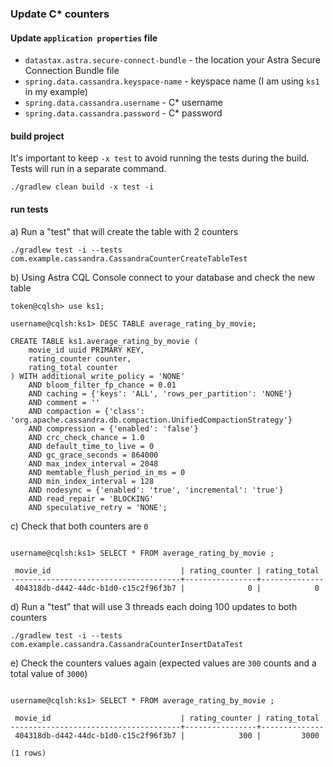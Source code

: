 ### Update C* counters

#### Update `application properties` file

- `datastax.astra.secure-connect-bundle` - the location your Astra Secure Connection Bundle file 
- `spring.data.cassandra.keyspace-name` - keyspace name (I am using `ks1` in my example)
- `spring.data.cassandra.username` - C* username
- `spring.data.cassandra.password` - C* password


#### build project
It's important to keep `-x test` to avoid running the tests during the build. Tests will run in a separate command.  
```
./gradlew clean build -x test -i
```

#### run tests
a) Run a "test" that will create the table with 2 counters
```
./gradlew test -i --tests com.example.cassandra.CassandraCounterCreateTableTest
```

b) Using Astra CQL Console connect to your database and check the new table
```
token@cqlsh> use ks1;

username@cqlsh:ks1> DESC TABLE average_rating_by_movie;

CREATE TABLE ks1.average_rating_by_movie (
    movie_id uuid PRIMARY KEY,
    rating_counter counter,
    rating_total counter
) WITH additional_write_policy = 'NONE'
    AND bloom_filter_fp_chance = 0.01
    AND caching = {'keys': 'ALL', 'rows_per_partition': 'NONE'}
    AND comment = ''
    AND compaction = {'class': 'org.apache.cassandra.db.compaction.UnifiedCompactionStrategy'}
    AND compression = {'enabled': 'false'}
    AND crc_check_chance = 1.0
    AND default_time_to_live = 0
    AND gc_grace_seconds = 864000
    AND max_index_interval = 2048
    AND memtable_flush_period_in_ms = 0
    AND min_index_interval = 128
    AND nodesync = {'enabled': 'true', 'incremental': 'true'}
    AND read_repair = 'BLOCKING'
    AND speculative_retry = 'NONE';
```

c) Check that both counters are `0`
```

username@cqlsh:ks1> SELECT * FROM average_rating_by_movie ;

 movie_id                             | rating_counter | rating_total
--------------------------------------+----------------+--------------
 404318db-d442-44dc-b1d0-c15c2f96f3b7 |              0 |            0
```

d) Run a "test" that will use 3 threads each doing 100 updates to both counters
```
./gradlew test -i --tests com.example.cassandra.CassandraCounterInsertDataTest
```

e) Check the counters values again (expected values are `300` counts and a total value of `3000`)
```

username@cqlsh:ks1> SELECT * FROM average_rating_by_movie ;

 movie_id                             | rating_counter | rating_total
--------------------------------------+----------------+--------------
 404318db-d442-44dc-b1d0-c15c2f96f3b7 |            300 |         3000

(1 rows)
```
